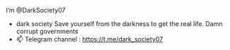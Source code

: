 I’m @DarkSociety07
- dark society
Save yourself from the darkness to get the real life.
Damn corrupt governments
- 📫 Telegram channel : https://t.me/dark_society07
